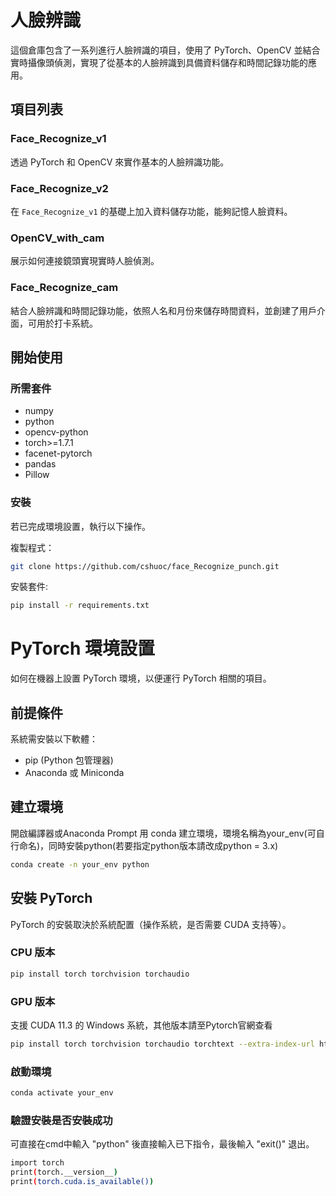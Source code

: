# 人臉辨識

這個倉庫包含了一系列進行人臉辨識的項目，使用了 PyTorch、OpenCV 並結合實時攝像頭偵測，實現了從基本的人臉辨識到具備資料儲存和時間記錄功能的應用。

## 項目列表

### Face_Recognize_v1

透過 PyTorch 和 OpenCV 來實作基本的人臉辨識功能。

### Face_Recognize_v2

在 `Face_Recognize_v1` 的基礎上加入資料儲存功能，能夠記憶人臉資料。

### OpenCV_with_cam

展示如何連接鏡頭實現實時人臉偵測。

### Face_Recognize_cam

結合人臉辨識和時間記錄功能，依照人名和月份來儲存時間資料，並創建了用戶介面，可用於打卡系統。

## 開始使用

### 所需套件

- numpy
- python
- opencv-python
- torch>=1.7.1
- facenet-pytorch
- pandas
- Pillow

### 安裝
若已完成環境設置，執行以下操作。

複製程式：

```bash
git clone https://github.com/cshuoc/face_Recognize_punch.git
```

安裝套件:

```bash
pip install -r requirements.txt
```

# PyTorch 環境設置
如何在機器上設置 PyTorch 環境，以便運行 PyTorch 相關的項目。

## 前提條件
系統需安裝以下軟體：

- pip (Python 包管理器)
- Anaconda 或 Miniconda
  
## 建立環境
開啟編譯器或Anaconda Prompt
用 conda 建立環境，環境名稱為your_env(可自行命名)，同時安裝python(若要指定python版本請改成python = 3.x)

```bash
conda create -n your_env python
```

## 安裝 PyTorch

PyTorch 的安裝取決於系統配置（操作系統，是否需要 CUDA 支持等）。

### CPU 版本

```bash
pip install torch torchvision torchaudio
```

### GPU 版本
支援 CUDA 11.3 的 Windows 系統，其他版本請至Pytorch官網查看

```bash
pip install torch torchvision torchaudio torchtext --extra-index-url https://download.pytorch.org/whl/cu113
```

### 啟動環境

```bash
conda activate your_env
```

### 驗證安裝是否安裝成功
可直接在cmd中輸入 "python" 後直接輸入已下指令，最後輸入 "exit()" 退出。

```bash
import torch
print(torch.__version__)
print(torch.cuda.is_available())
```


